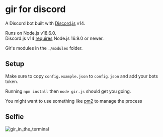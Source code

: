 # gir for discord

A Discord bot built with [Discord.js](https://github.com/discordjs/discord.js) v14.

Runs on Node.js v18.6.0.  
Discord.js v14 [requires](https://github.com/discordjs/discord.js#installation) Node.js 16.9.0 or newer.

Gir's modules in the `./modules` folder.

## Setup

Make sure to copy `config.example.json` to `config.json` and add your bots token.

Running `npm install` then `node gir.js` should get you going.

You might want to use something like [pm2](https://github.com/Unitech/pm2) to manage the process

## Selfie
![gir_in_the_terminal](https://user-images.githubusercontent.com/32247825/180625593-1e2e6086-b181-48d7-aa44-c9e5423bd70a.png)
